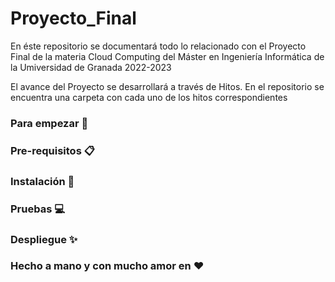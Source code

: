 # Proyecto_Final
En éste repositorio se documentará todo lo relacionado con el Proyecto Final de la materia Cloud Computing del Máster en Ingeniería Informática de la Umiversidad de Granada 2022-2023

El avance del Proyecto se desarrollará a través de Hitos. En el repositorio se encuentra una carpeta con cada uno de los hitos correspondientes

### Para empezar 🚀





### Pre-requisitos 📋



### Instalación 🔧



### Pruebas 💻



### Despliegue ✨



### Hecho a mano y con mucho amor en ❤
